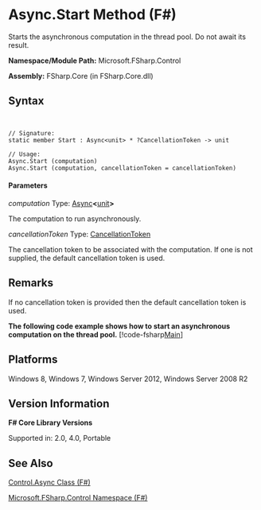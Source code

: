 # Async.Start Method (F#)

Starts the asynchronous computation in the thread pool. Do not await its result.

**Namespace/Module Path:** Microsoft.FSharp.Control

**Assembly:** FSharp.Core (in FSharp.Core.dll)


## Syntax


```


// Signature:
static member Start : Async<unit> * ?CancellationToken -> unit

// Usage:
Async.Start (computation)
Async.Start (computation, cancellationToken = cancellationToken)

```



#### Parameters
*computation*
Type: [Async](http://msdn.microsoft.com/en-us/library/e0b28ea2-dea5-4021-b2b9-d7d4761babde)**&lt;**[unit](http://msdn.microsoft.com/en-us/library/00b837c2-6c8a-483a-87d3-0479c64037a7)**&gt;**


The computation to run asynchronously.


*cancellationToken*
Type: [CancellationToken](http://msdn.microsoft.com/en-us/library/31a3eafe-b61b-46c4-927d-bc9a3ae357c2)


The cancellation token to be associated with the computation. If one is not supplied, the default cancellation token is used.




## Remarks
If no cancellation token is provided then the default cancellation token is used.

**The following code example shows how to start an asynchronous computation on the thread pool.**
[!code-fsharp[Main](snippets/fsasyncapis/snippet31.fs)]
## Platforms
Windows 8, Windows 7, Windows Server 2012, Windows Server 2008 R2


## Version Information
**F# Core Library Versions**

Supported in: 2.0, 4.0, Portable




## See Also
[Control.Async Class &#40;F&#35;&#41;](Control.Async-Class-%28FSharp%29.md)

[Microsoft.FSharp.Control Namespace &#40;F&#35;&#41;](Microsoft.FSharp.Control-Namespace-%28FSharp%29.md)

